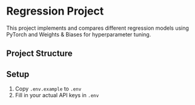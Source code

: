 # Regression Project

This project implements and compares different regression models using PyTorch and Weights & Biases for hyperparameter tuning.

## Project Structure

## Setup

1. Copy `.env.example` to `.env`
2. Fill in your actual API keys in `.env`